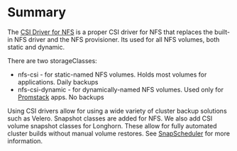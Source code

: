 # Summary
The [CSI Driver for NFS](https://github.com/kubernetes-csi/csi-driver-nfs) is a proper CSI driver for NFS that replaces the built-in NFS driver and the NFS provisioner.  Its used for all NFS volumes, both static and dynamic. 

There are two storageClasses:
* nfs-csi           - for static-named NFS volumes. Holds most volumes for applications. Daily backups
* nfs-csi-dynamic   - for dynamically-named NFS volumes. Used only for [Promstack](/monitoring) apps. No backups

Using CSI drivers allow for using a wide variety of cluster backup solutions such as Velero. Snapshot classes are added for NFS. We also add CSI volume snapshot classes for Longhorn. These allow for fully automated cluster builds without manual volume restores. See [SnapScheduler](/snapscheduler) for more information.